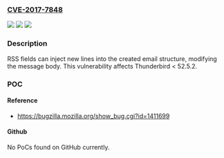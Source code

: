 ### [CVE-2017-7848](https://cve.mitre.org/cgi-bin/cvename.cgi?name=CVE-2017-7848)
![](https://img.shields.io/static/v1?label=Product&message=Thunderbird&color=blue)
![](https://img.shields.io/static/v1?label=Version&message=%3C%2052.5.2%20&color=brighgreen)
![](https://img.shields.io/static/v1?label=Vulnerability&message=RSS%20Feed%20vulnerable%20to%20new%20line%20Injection&color=brighgreen)

### Description

RSS fields can inject new lines into the created email structure, modifying the message body. This vulnerability affects Thunderbird < 52.5.2.

### POC

#### Reference
- https://bugzilla.mozilla.org/show_bug.cgi?id=1411699

#### Github
No PoCs found on GitHub currently.

